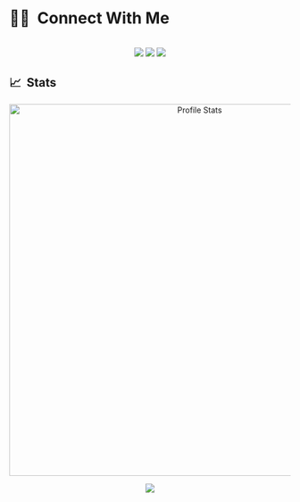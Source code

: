 <h1>🤝🏻 &nbsp;Connect With Me</h1>

<p align = "center">
<br>
  <a href = "http://steamcommunity.com/id/j0le"><img src = "http://img.shields.io/badge/Steam-%230077Bdd5.svg?&style=for-the-badge&logo=steam&logoColor=black"/></a>
  <a href = "http://discordapp.com/users/690192841552429071"><img src = "http://img.shields.io/badge/Discord-%230077Bdd5.svg?&style=for-the-badge&logo=discord&logoColor=darkblue"/></a>
  <a href = "http://youtube.com/c/j0leee"><img src = "http://img.shields.io/badge/YouTube-%230077Bdd5.svg?&style=for-the-badge&logo=youtube&logoColor=red"/></a>
<br/>
</p> 

<h2>📈 &nbsp;Stats</h2>

<p align = "center">
  <img alt = "Profile Stats" height = "666px" width = "666px" src = "http://github-readme-stats.vercel.app/api?username=xj0le&theme=algolia&show_icons=true&count_private=true"/>
</p>

<p align = "center">
    <img src = "http://gpvc.arturio.dev/xj0le">
</p>
